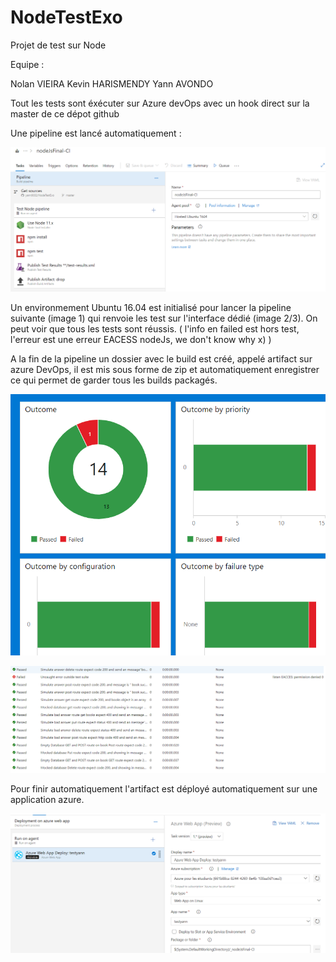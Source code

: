 # NodeTestExo
Projet de test sur Node

Equipe : 

Nolan VIEIRA
Kevin HARISMENDY
Yann AVONDO

Tout les tests sont éxécuter sur Azure devOps avec un hook direct sur la master de ce dépot github

Une pipeline est lancé automatiquement :

![](./readmeImage/3.png)

Un environmement Ubuntu 16.04 est initialisé  pour lancer la pipeline suivante (image 1) qui renvoie les test sur l'interface dédié (image 2/3). On peut voir que tous les tests sont réussis. ( l'info en failed est hors test, l'erreur est une erreur EACESS nodeJs, we don't know why x) )

A la fin de la pipeline un dossier avec le build est créé, appelé artifact sur azure DevOps, il est mis sous forme de zip et automatiquement enregistrer ce qui permet de garder tous les builds packagés.

![](./readmeImage/1.png)

![](./readmeImage/2.png)


Pour finir automatiquement l'artifact est déployé automatiquement sur une application azure.

![](./readmeImage/4.png)
